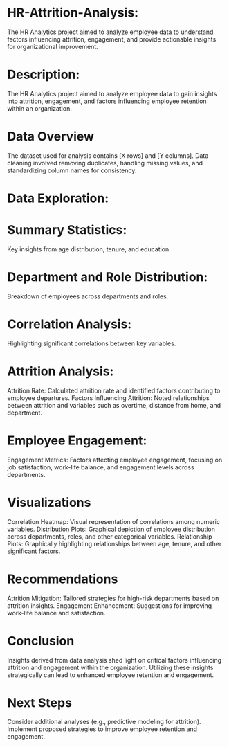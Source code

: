 # HR-Attrition-Analysis:
The HR Analytics project aimed to analyze employee data to understand factors influencing attrition, engagement, and provide actionable insights for organizational improvement.
# Description:
The HR Analytics project aimed to analyze employee data to gain insights into attrition, engagement, and factors influencing employee retention within an organization.

# Data Overview
The dataset used for analysis contains [X rows] and [Y columns]. 
Data cleaning involved removing duplicates, handling missing values, and standardizing column names for consistency.

# Data Exploration:
  # Summary Statistics: 
  Key insights from age distribution, tenure, and education.
  # Department and Role Distribution: 
  Breakdown of employees across departments and roles.

# Correlation Analysis: 
Highlighting significant correlations between key variables.

# Attrition Analysis:
Attrition Rate: Calculated attrition rate and identified factors contributing to employee departures.
Factors Influencing Attrition: Noted relationships between attrition and variables such as overtime, distance from home, and department.

# Employee Engagement:
Engagement Metrics: Factors affecting employee engagement, focusing on job satisfaction, work-life balance, and engagement levels across departments.

# Visualizations
Correlation Heatmap: Visual representation of correlations among numeric variables.
Distribution Plots: Graphical depiction of employee distribution across departments, roles, and other categorical variables.
Relationship Plots: Graphically highlighting relationships between age, tenure, and other significant factors.

# Recommendations
Attrition Mitigation: Tailored strategies for high-risk departments based on attrition insights.
Engagement Enhancement: Suggestions for improving work-life balance and satisfaction.

# Conclusion
Insights derived from data analysis shed light on critical factors influencing attrition and engagement within the organization. Utilizing these insights strategically can lead to enhanced employee retention and engagement.

# Next Steps
Consider additional analyses (e.g., predictive modeling for attrition).
Implement proposed strategies to improve employee retention and engagement.

